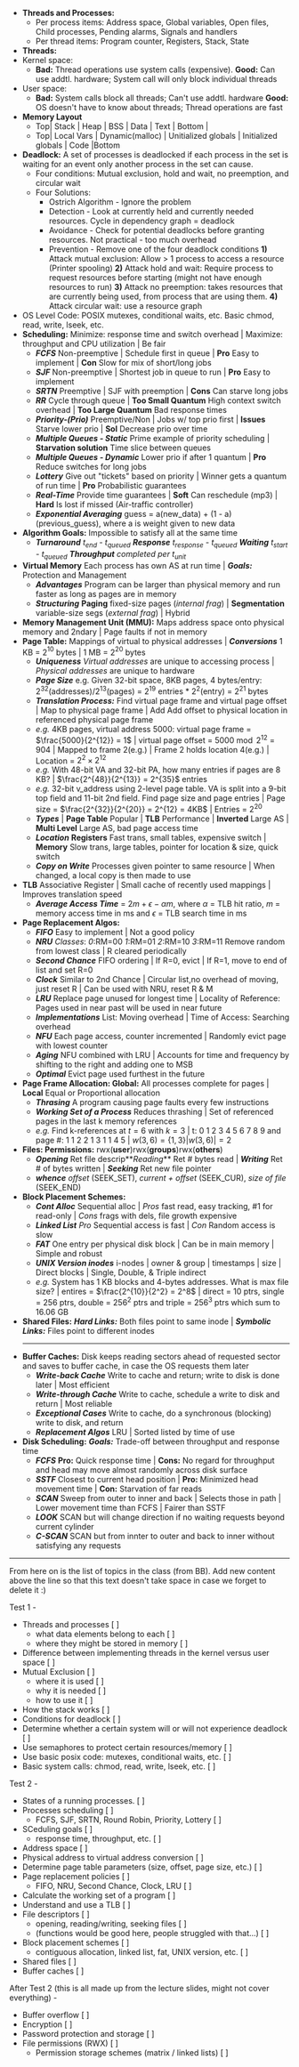 * **Threads and Processes:** 
   * Per process items: Address space, Global variables, Open files, Child processes, Pending alarms, Signals and handlers
   * Per thread items: Program counter, Registers, Stack, State
* **Threads:**
* Kernel space:
  * **Bad:** Thread operations use system calls (expensive). **Good:** Can use addtl. hardware; System call will only block individual threads
* User space:
  * **Bad:** System calls block all threads; Can't use addtl. hardware **Good:** OS doesn't have to know about threads; Thread operations are fast 
* **Memory Layout** 
   * Top| Stack | Heap | BSS | Data | Text | Bottom |
   * Top| Local Vars | Dynamic(malloc) | Unitialized globals | Initialized globals | Code |Bottom
* **Deadlock:** A set of processes is deadlocked if each process in the set is waiting for an event only another process in the set can cause.
   * Four conditions: Mutual exclusion, hold and wait, no preemption, and circular wait
   * Four Solutions:
      * Ostrich Algorithm - Ignore the problem
      * Detection - Look at currently held and currently needed resources. Cycle in dependency graph = deadlock
      * Avoidance - Check for potential deadlocks before granting resources. Not practical - too much overhead
      * Prevention - Remove one of the four deadlock conditions
      **1)** Attack mutual exclusion: Allow > 1 process to access a resource (Printer spooling)
      **2)** Attack hold and wait: Require process to request resources before starting (might not have enough resources to run)
      **3)** Attack no preemption: takes resources that are currently being used, from process that are using them.
      **4)** Attack circular wait: use a resource graph
* OS Level Code: POSIX mutexes, conditional waits, etc. Basic chmod, read, write, lseek, etc.
* **Scheduling:** Minimize: response time and switch overhead | Maximize: throughput and CPU utilization | Be fair
    * **_FCFS_** Non-preemptive | Schedule first in queue | **Pro** Easy to implement | **Con** Slow for mix of short/long jobs
    * **_SJF_** Non-preemptive | Shortest job in queue to run | **Pro** Easy to implement
    * **_SRTN_** Preemptive | SJF with preemption | **Cons** Can starve long jobs
    * **_RR_** Cycle through queue | **Too Small Quantum** High context switch overhead | **Too Large Quantum** Bad response times
    * **_Priority-(Prio)_** Preemptive/Non | Jobs w/ top prio first | **Issues** Starve lower prio | **Sol** Decrease prio over time
    * **_Multiple Queues - Static_** Prime example of priority scheduling | **Starvation solution** Time slice between queues
    * **_Multiple Queues - Dynamic_** Lower prio if after 1 quantum | **Pro** Reduce switches for long jobs
    * **_Lottery_** Give out "tickets" based on priority | Winner gets a quantum of run time | **Pro** Probabilistic guarantees
    * **_Real-Time_** Provide time guarantees | **Soft** Can reschedule (mp3) | **Hard** Is lost if missed (Air-traffic controller)
    * **_Exponential Averaging_** guess = a(new_data) + (1 - a)(previous_guess), where a is weight given to new data
 * **Algorithm Goals:** Impossible to satisfy all at the same time
    * **_Turnaround_** *t$_{end}$ - t$_{queued}$* **_Response_** *t$_{response}$ - t$_{queued}$* **_Waiting_** *t$_{start}$ - t$_{queued}$* **_Throughput_** *completed per t$_{unit}$*
 * **Virtual Memory** Each process has own AS at run time | **_Goals:_** Protection and Management
    * **_Advantages_** Program can be larger than physical memory and run faster as long as pages are in memory
    * **_Structuring_** **Paging** fixed-size pages (_internal frag_) | **Segmentation** variable-size segs (_external frag_) | Hybrid
 * **Memory Management Unit (MMU):** Maps address space onto physical memory and 2ndary | Page faults if not in memory
 * **Page Table:** Mappings of virtual to physical addresses | **_Conversions_** 1 KB = 2$^{10}$ bytes | 1 MB = 2$^{20}$ bytes
    * **_Uniqueness_** *Virtual addresses* are unique to accessing process | *Physical addresses* are unique to hardware
    * **_Page Size_** e.g. Given 32-bit space, 8KB pages, 4 bytes/entry: 2$^{32}$(addresses)/2$^{13}$(pages) = 2$^{19}$ entries * 2$^2$(entry) = 2$^{21}$ bytes
    * **_Translation Process:_** Find virtual page frame and virtual page offset | Map to physical page frame | Add Add offset to physical location in referenced physical page frame
    * *e.g.* 4KB pages, virtual address 5000: virtual page frame = $\frac{5000}{2^{12}} = 1$ | virtual page offset = $5000\bmod 2^{12}$ = 904 | Mapped to frame 2(e.g.) | Frame 2 holds location 4(e.g.) | Location = $2^2 \times 2^{12}$
    * *e.g.* With 48-bit VA and 32-bit PA, how many entries if pages are 8 KB? | $\frac{2^{48}}{2^{13}} = 2^{35}$ entries
    * *e.g.* 32-bit v_address using 2-level page table. VA is split into a 9-bit top field and 11-bit 2nd field. Find page size and page entries | Page size = $\frac{2^{32}}{2^{20}} = 2^{12} = 4KB$ | Entries = $2^{20}$
    * **_Types_** | **Page Table** Popular | **TLB** Performance | **Inverted** Large AS | **Multi Level** Large AS, bad page access time
    * **_Location_** **Registers** Fast trans, small tables, expensive switch | **Memory** Slow trans, large tables, pointer for location & size, quick switch
    * **_Copy on Write_** Processes given pointer to same resource | When changed, a local copy is then made to use
 * **TLB** Associative Register | Small cache of recently used mappings | Improves translation speed
    * **_Average Access Time_** = $2m + \epsilon - \alpha m$, where $\alpha$ = TLB hit ratio, $m$ = memory access time in ms and $\epsilon$ = TLB search time in ms
 * **Page Replacement Algos:**
    * **_FIFO_** Easy to implement | Not a good policy
    * **_NRU_** _Classes_: _0_:RM=00 _1_:RM=01 _2_:RM=10 _3_:RM=11 Remove random from lowest class | R cleared periodically
    * **_Second Chance_** FIFO ordering | If R=0, evict | If R=1, move to end of list and set R=0
    * **_Clock_** Similar to 2nd Chance | Circular list,no overhead of moving, just reset R | Can be used with NRU, reset R & M
    * **_LRU_** Replace page unused for longest time | Locality of Reference: Pages used in near past will be used in near future
    * **_Implementations_** List: Moving overhead | Time of Access: Searching overhead
    * **_NFU_** Each page access, counter incremented | Randomly evict page with lowest counter
    * **_Aging_** NFU combined with LRU | Accounts for time and frequency by shifting to the right and adding one to MSB
    * **_Optimal_** Evict page used furthest in the future
 * **Page Frame Allocation: Global:** All processes complete for pages | **Local** Equal or Proportional allocation
    * **_Thrasing_** A program causing page faults every few instructions
    * **_Working Set of a Process_** Reduces thrashing | Set of referenced pages in the last k memory references
    * *e.g.* Find k-references at $t = 6$ with $k = 3$ | t: 0 1 2 3 4 5 6 7 8 9 and page #: 1 1 2 2 1 3 1 1 4 5 | $w(3, 6) = \{1,3\} |w(3,6)| = 2$
 * **Files: Permissions:** rwx(**user**)rwx(**groups**)rwx(**others**)
    * **_Opening_** Ret file descrip**_Reading_** Ret # bytes read | **_Writing_** Ret # of bytes written | **_Seeking_** Ret new file pointer
    * **_whence_** *offset* (SEEK_SET), *current + offset* (SEEK_CUR), *size of file* (SEEK_END) 
 * **Block Placement Schemes:**
    * **_Cont Alloc_** Sequential alloc | *Pros* fast read, easy tracking, #1 for read-only | *Cons* frags with dels, file growth expensive
    * **_Linked List_** *Pro* Sequential access is fast | *Con* Random access is slow
    * **_FAT_** One entry per physical disk block | Can be in main memory | Simple and robust
    * **_UNIX Version inodes_** i-nodes | owner & group | timestamps | size |  Direct blocks | Single, Double, & Triple indirect
    * *e.g.* System has 1 KB blocks and 4-bytes addresses. What is max file size? | entires = $\frac{2^{10}}{2^2} = 2^8$ | direct = 10 ptrs, single = 256 ptrs, double = 256$^2$ ptrs and triple = 256$^3$ ptrs which sum to 16.06 GB
 * **Shared Files:** **_Hard Links:_** Both files point to same inode | **_Symbolic Links:_** Files point to different inodes
    * **
 * **Buffer Caches:** Disk keeps reading sectors ahead of requested sector and saves to buffer cache, in case the OS requests them later
    * **_Write-back Cache_** Write to cache and return; write to disk is done later | Most efficient
    * **_Write-through Cache_** Write to cache, schedule a write to disk and return | Most reliable
    * **_Exceptional Cases_** Write to cache, do a synchronous (blocking) write to disk, and return
    * **_Replacement Algos_** LRU | Sorted listed by time of use
 * **Disk Scheduling:** **_Goals:_** Trade-off between throughput and response time
    * **_FCFS_** **Pro:** Quick response time | **Cons:** No regard for throughput and head may move almost randomly across disk surface
    * **_SSTF_** Closest to current head position | **Pro:** Minimized head movement time | **Con:** Starvation of far reads
    * **_SCAN_** Sweep from outer to inner and back | Selects those in path | Lower movement time than FCFS | Fairer than SSTF
    * **_LOOK_** SCAN but will change direction if no waiting requests beyond current cylinder
    * **_C-SCAN_** SCAN but from innter to outer and back to inner without satisfying any requests

----------------------------------------------------------------------------------------------------------------------
From here on is the list of topics in the class (from BB).  Add new content above the line so that this text doesn't take space in case we forget to delete it :)

Test 1 - 

- Threads and  processes [ ]
   - what data elements belong to each [ ]
   - where they might be stored in memory  [ ]
 - Difference between implementing threads in the kernel versus user space [ ]
 - Mutual Exclusion [ ]
   - where it is used [ ]
   - why it is needed [ ]
   - how to use it [ ]
 - How the stack works [ ]
 - Conditions for deadlock [ ]
 - Determine whether a certain system will or will not experience deadlock [ ]
 - Use semaphores to protect certain resources/memory [ ]
 - Use basic posix code: mutexes, conditional waits, etc. [ ]
 - Basic system calls: chmod, read, write, lseek, etc. [ ]

Test 2 - 

 - States of a running processes. [ ]
 - Processes scheduling  [ ]
   - FCFS, SJF, SRTN, Round Robin, Priority, Lottery [ ]
 - SCeduling goals [ ]
   - response time, throughput, etc. [ ]
 - Address space [ ]
 - Physical address to virtual address conversion [ ]
 - Determine page table parameters (size, offset, page size, etc.) [ ]
 - Page replacement policies [ ]
   - FIFO, NRU, Second Chance, Clock, LRU [ ]
 - Calculate the working set of a program [ ]
 - Understand and use a TLB [ ]
 - File descriptors  [ ]
   - opening, reading/writing, seeking files  [ ]
   - (functions would be good here, people struggled with that...) [ ]
 - Block placement schemes  [ ]
   - contiguous allocation, linked list, fat, UNIX version, etc. [ ]
 - Shared files [ ]
 - Buffer caches [ ]

After Test 2 (this is all made up from the lecture slides, might not cover everything) -

 - Buffer overflow [ ]
 - Encryption [ ]
 - Password protection and storage [ ]
 - File permissions (RWX) [ ]
   - Permission storage schemes (matrix / linked lists) [ ]

